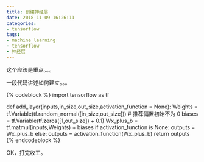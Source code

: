 ```yaml
---
title: 创建神经层
date: 2018-11-09 16:26:11
categories:
- tensorflow
tags:
- machine learning
- tensorflow
- 神经层
---
```

这个应该是重点。。。

<!-- more -->

一段代码讲述如何建立。。。

{% codeblock %}
import tensorflow as tf

def add_layer(inputs,in_size,out_size,activation_function = None):
    Weights = tf.Variable(tf.random_normal([in_size,out_size]))
    # 推荐偏置初始不为 0
    biases = tf.Variable(tf.zeros([1,out_size]) + 0.1)
    Wx_plus_b = tf.matmul(inputs,Weights) + biases
    if activation_function is None:
        outputs = Wx_plus_b
    else:
        outputs = activation_function(Wx_plus_b)
    return outputs
{% endcodeblock %}

OK，打完收工。



